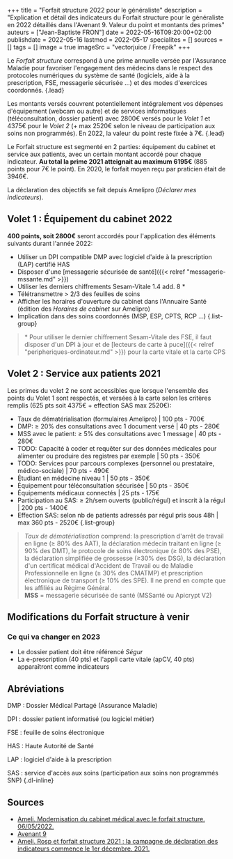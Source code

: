 +++
title = "Forfait structure 2022 pour le généraliste"
description = "Explication et détail des indicateurs du Forfait structure pour le généraliste en 2022 détaillés dans l'Avenant 9. Valeur du point et montants des primes"
auteurs = ["Jean-Baptiste FRON"]
date = 2022-05-16T09:20:00+02:00
publishdate = 2022-05-16
lastmod = 2022-05-17
specialites = []
sources = []
tags = []
image = true
imageSrc = "vectorjuice / Freepik"
+++

Le *Forfait structure* correspond à une prime annuelle versée par l'Assurance Maladie pour favoriser l'engagement des médecins dans le respect des protocoles numériques du système de santé (logiciels, aide à la prescription, FSE, messagerie sécurisée ...) et des modes d'exercices coordonnés.
{.lead}

Les montants versés couvrent potentiellement intégralement vos dépenses d'équipement (webcam ou autre) et de services informatiques (téléconsultation, dossier patient) avec 2800€ versés pour le *Volet 1* et 4375€ pour le *Volet 2* (+ max 2520€ selon le niveau de participation aux soins non programmés). En 2022, la valeur du point reste fixée à 7€.
{.lead}

Le Forfait structure est segmenté en 2 parties: équipement du cabinet et service aux patients, avec un certain montant accordé pour chaque indicateur. **Au total la prime 2021 atteignait au maximum 6195€** (885 points pour 7€ le point). En 2020, le forfait moyen reçu par praticien était de 3946€.

La déclaration des objectifs se fait depuis Amelipro (*Déclarer mes indicateurs*).

## Volet 1 : Équipement du cabinet 2022

**400 points, soit 2800€** seront accordés pour l'application des éléments suivants durant l'année 2022:

- Utiliser un DPI compatible DMP avec logiciel d'aide à la prescription (LAP) certifié HAS
- Disposer d'une [messagerie sécurisée de santé]({{< relref "messagerie-mssante.md" >}})
- Utiliser les derniers chiffrements Sesam-Vitale 1.4 add. 8 *
- Télétransmettre > 2/3 des feuilles de soins
- Afficher les horaires d'ouverture du cabinet dans l'Annuaire Santé (édition des *Horaires de cabinet* sur Amelipro)
- Implication dans des soins coordonnés (MSP, ESP, CPTS, RCP ...)
{.list-group}

> \* Pour utiliser le dernier chiffrement Sesam-Vitale des FSE, il faut disposer d'un DPI à jour et de [lecteurs de carte à puce]({{< relref "peripheriques-ordinateur.md" >}}) pour la carte vitale et la carte CPS

## Volet 2 : Service aux patients 2021

Les primes du volet 2 ne sont accessibles que lorsque l'ensemble des points du Volet 1 sont respectés, et versées à la carte selon les critères remplis (625 pts soit 4375€ + effection SAS max 2520€):

- Taux de dématérialisation (formulaires Amelipro) |  100 pts - 700€
- DMP: ≥ 20% des consultations avec 1 document versé | 40 pts - 280€
- MSS avec le patient: ≥ 5% des consultations avec 1 message | 40 pts - 280€
- TODO: Capacité à coder et requêter sur des données médicales pour alimenter ou produire des registres par exemple | 50 pts - 350€
- TODO: Services pour parcours complexes (personnel ou prestataire, médico-sociale) | 70 pts - 490€
- Étudiant en médecine niveau 1 | 50 pts - 350€
- Équipement pour téléconsultation sécurisée | 50 pts - 350€
- Équipements médicaux connectés | 25 pts - 175€
- Participation au SAS: ≥ 2h/sem ouverts (public/régul) et inscrit à la régul | 200 pts - 1400€
- Effection SAS: selon nb de patients adressés par régul pris sous 48h | max 360 pts - 2520€
{.list-group}

> *Taux de dématérialisation* comprend: la prescription d'arrêt de travail en ligne (≥ 80% des AAT), la déclaration médecin traitant en ligne (≥ 90% des DMT), le protocole de soins électronique (≥ 80% des PSE), la déclaration simplifiée de grossesse (≥30% des DSG), la déclaration d'un certificat médical d'Accident de Travail ou de Maladie Professionnelle en ligne (≥ 30% des CMATMP) et prescription électronique de transport (≥ 10% des SPE). Il ne prend en compte que les affiliés au Régime Général.  
**MSS** = messagerie sécurisée de santé (MSSanté ou Apicrypt V2)

## Modifications du Forfait structure à venir

### Ce qui va changer en 2023

- Le dossier patient doit être référencé *Ségur*
- La e-prescription (40 pts) et l'appli carte vitale (apCV, 40 pts) apparaîtront comme indicateurs

## Abréviations

DMP
: Dossier Médical Partagé (Assurance Maladie)

DPI
: dossier patient informatisé (ou logiciel métier)

FSE
: feuille de soins électronique

HAS
: Haute Autorité de Santé

LAP
: logiciel d'aide à la prescription

SAS
: service d'accès aux soins (participation aux soins non programmés SNP)
{.dl-inline}

## Sources

- [Ameli. Modernisation du cabinet médical avec le forfait structure. 06/05/2022.](https://www.ameli.fr/medecin/exercice-liberal/vie-cabinet/aides-financieres/modernisation-cabinet)
- [Avenant 9](https://www.legifrance.gouv.fr/jorf/id/JORFTEXT000044097701)
- [Ameli. Rosp et forfait structure 2021 : la campagne de déclaration des indicateurs commence le 1er décembre. 2021.](https://www.ameli.fr/medecin/actualites/rosp-et-forfait-structure-2021-la-campagne-de-declaration-des-indicateurs-commence-le-1er-decembre)

